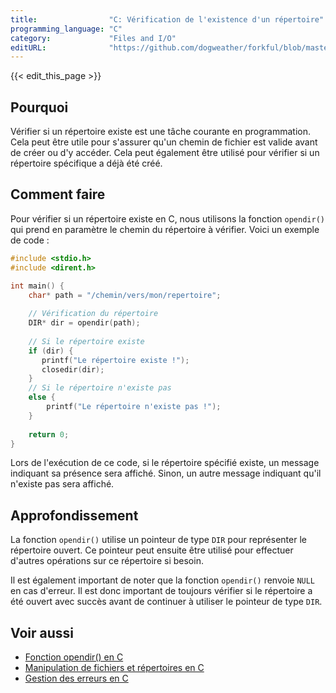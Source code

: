 ```yaml
---
title:                "C: Vérification de l'existence d'un répertoire"
programming_language: "C"
category:             "Files and I/O"
editURL:              "https://github.com/dogweather/forkful/blob/master/content/fr/c/checking-if-a-directory-exists.md"
---
```


{{< edit_this_page >}}

## Pourquoi

Vérifier si un répertoire existe est une tâche courante en programmation. Cela peut être utile pour s'assurer qu'un chemin de fichier est valide avant de créer ou d'y accéder. Cela peut également être utilisé pour vérifier si un répertoire spécifique a déjà été créé.

## Comment faire

Pour vérifier si un répertoire existe en C, nous utilisons la fonction `opendir()` qui prend en paramètre le chemin du répertoire à vérifier. Voici un exemple de code :

```C
#include <stdio.h>
#include <dirent.h>

int main() {
    char* path = "/chemin/vers/mon/repertoire";
    
    // Vérification du répertoire
    DIR* dir = opendir(path);
    
    // Si le répertoire existe
    if (dir) {
       printf("Le répertoire existe !");
       closedir(dir);
    }
    // Si le répertoire n'existe pas
    else {
        printf("Le répertoire n'existe pas !");
    }
    
    return 0;
}
```

Lors de l'exécution de ce code, si le répertoire spécifié existe, un message indiquant sa présence sera affiché. Sinon, un autre message indiquant qu'il n'existe pas sera affiché.

## Approfondissement

La fonction `opendir()` utilise un pointeur de type `DIR` pour représenter le répertoire ouvert. Ce pointeur peut ensuite être utilisé pour effectuer d'autres opérations sur ce répertoire si besoin.

Il est également important de noter que la fonction `opendir()` renvoie `NULL` en cas d'erreur. Il est donc important de toujours vérifier si le répertoire a été ouvert avec succès avant de continuer à utiliser le pointeur de type `DIR`.

## Voir aussi

- [Fonction opendir() en C](https://www.tutorialspoint.com/c_standard_library/c_function_opendir.htm)
- [Manipulation de fichiers et répertoires en C](https://www.commentcamarche.net/contents/754-manipulation-de-fichiers-et-repertoires-en-c)
- [Gestion des erreurs en C](https://fr.wikibooks.org/wiki/Programmation_C/Gestion_des_erreurs)